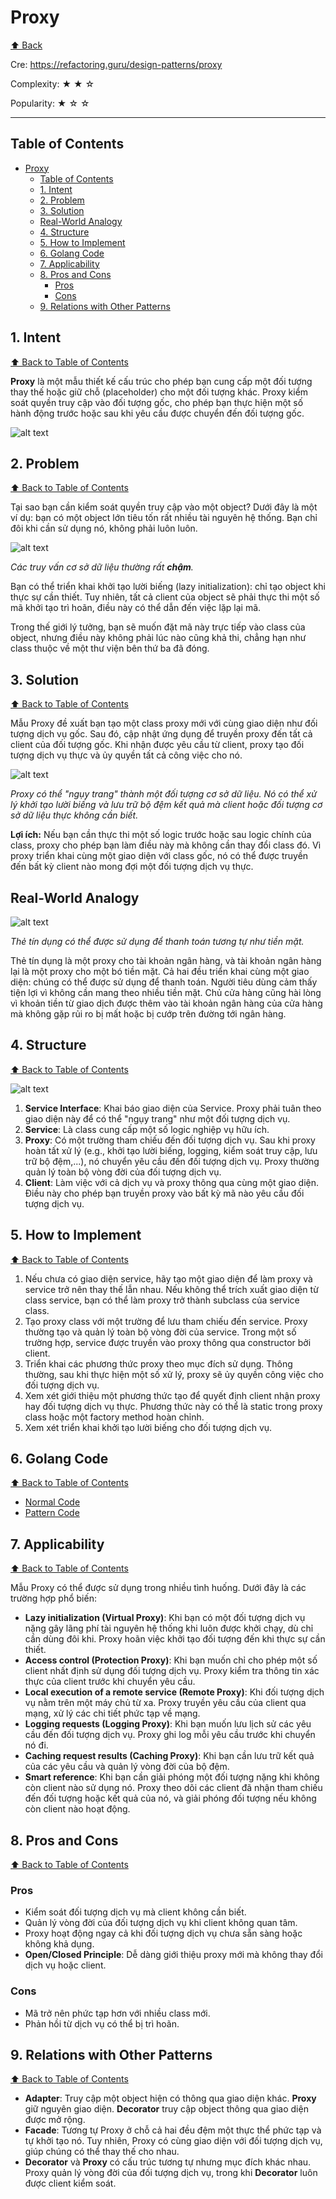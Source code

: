 # Proxy
[⬆ Back](README.md)

Cre: https://refactoring.guru/design-patterns/proxy

Complexity: &#9733; &#9733; &#9734;

Popularity: &#9733; &#9734; &#9734;

---

## Table of Contents
- [Proxy](#proxy)
	- [Table of Contents](#table-of-contents)
	- [1. Intent](#1-intent)
	- [2. Problem](#2-problem)
	- [3. Solution](#3-solution)
	- [Real-World Analogy](#real-world-analogy)
	- [4. Structure](#4-structure)
	- [5. How to Implement](#5-how-to-implement)
	- [6. Golang Code](#6-golang-code)
	- [7. Applicability](#7-applicability)
	- [8. Pros and Cons](#8-pros-and-cons)
		- [Pros](#pros)
		- [Cons](#cons)
	- [9. Relations with Other Patterns](#9-relations-with-other-patterns)

## 1. Intent
[⬆ Back to Table of Contents](#table-of-contents)

**Proxy** là một mẫu thiết kế cấu trúc cho phép bạn cung cấp một đối tượng thay thế hoặc giữ chỗ (placeholder) cho một đối tượng khác. Proxy kiểm soát quyền truy cập vào đối tượng gốc, cho phép bạn thực hiện một số hành động trước hoặc sau khi yêu cầu được chuyển đến đối tượng gốc.

![alt text](images/image.png)

## 2. Problem
[⬆ Back to Table of Contents](#table-of-contents)

Tại sao bạn cần kiểm soát quyền truy cập vào một object? Dưới đây là một ví dụ: bạn có một object lớn tiêu tốn rất nhiều tài nguyên hệ thống. Bạn chỉ đôi khi cần sử dụng nó, không phải luôn luôn.

![alt text](images/image-1.png)

*Các truy vấn cơ sở dữ liệu thường rất **chậm**.*

Bạn có thể triển khai khởi tạo lười biếng (lazy initialization): chỉ tạo object khi thực sự cần thiết. Tuy nhiên, tất cả client của object sẽ phải thực thi một số mã khởi tạo trì hoãn, điều này có thể dẫn đến việc lặp lại mã.

Trong thế giới lý tưởng, bạn sẽ muốn đặt mã này trực tiếp vào class của object, nhưng điều này không phải lúc nào cũng khả thi, chẳng hạn như class thuộc về một thư viện bên thứ ba đã đóng.

## 3. Solution
[⬆ Back to Table of Contents](#table-of-contents)

Mẫu Proxy đề xuất bạn tạo một class proxy mới với cùng giao diện như đối tượng dịch vụ gốc. Sau đó, cập nhật ứng dụng để truyền proxy đến tất cả client của đối tượng gốc. Khi nhận được yêu cầu từ client, proxy tạo đối tượng dịch vụ thực và ủy quyền tất cả công việc cho nó.

![alt text](images/image-2.png)

*Proxy có thể "ngụy trang" thành một đối tượng cơ sở dữ liệu. Nó có thể xử lý khởi tạo lười biếng và lưu trữ bộ đệm kết quả mà client hoặc đối tượng cơ sở dữ liệu thực không cần biết.*

**Lợi ích:** Nếu bạn cần thực thi một số logic trước hoặc sau logic chính của class, proxy cho phép bạn làm điều này mà không cần thay đổi class đó. Vì proxy triển khai cùng một giao diện với class gốc, nó có thể được truyền đến bất kỳ client nào mong đợi một đối tượng dịch vụ thực.

## Real-World Analogy

![alt text](images/image-3.png)

*Thẻ tín dụng có thể được sử dụng để thanh toán tương tự như tiền mặt.*

Thẻ tín dụng là một proxy cho tài khoản ngân hàng, và tài khoản ngân hàng lại là một proxy cho một bó tiền mặt. Cả hai đều triển khai cùng một giao diện: chúng có thể được sử dụng để thanh toán. Người tiêu dùng cảm thấy tiện lợi vì không cần mang theo nhiều tiền mặt. Chủ cửa hàng cũng hài lòng vì khoản tiền từ giao dịch được thêm vào tài khoản ngân hàng của cửa hàng mà không gặp rủi ro bị mất hoặc bị cướp trên đường tới ngân hàng.

## 4. Structure
[⬆ Back to Table of Contents](#table-of-contents)

![alt text](images/image-4.png)

1. **Service Interface**: Khai báo giao diện của Service. Proxy phải tuân theo giao diện này để có thể "ngụy trang" như một đối tượng dịch vụ.
2. **Service**: Là class cung cấp một số logic nghiệp vụ hữu ích.
3. **Proxy**: Có một trường tham chiếu đến đối tượng dịch vụ. Sau khi proxy hoàn tất xử lý (e.g., khởi tạo lười biếng, logging, kiểm soát truy cập, lưu trữ bộ đệm,...), nó chuyển yêu cầu đến đối tượng dịch vụ. Proxy thường quản lý toàn bộ vòng đời của đối tượng dịch vụ.
4. **Client**: Làm việc với cả dịch vụ và proxy thông qua cùng một giao diện. Điều này cho phép bạn truyền proxy vào bất kỳ mã nào yêu cầu đối tượng dịch vụ.

## 5. How to Implement
[⬆ Back to Table of Contents](#table-of-contents)

1. Nếu chưa có giao diện service, hãy tạo một giao diện để làm proxy và service trở nên thay thế lẫn nhau. Nếu không thể trích xuất giao diện từ class service, bạn có thể làm proxy trở thành subclass của service class.
2. Tạo proxy class với một trường để lưu tham chiếu đến service. Proxy thường tạo và quản lý toàn bộ vòng đời của service. Trong một số trường hợp, service được truyền vào proxy thông qua constructor bởi client.
3. Triển khai các phương thức proxy theo mục đích sử dụng. Thông thường, sau khi thực hiện một số xử lý, proxy sẽ ủy quyền công việc cho đối tượng dịch vụ.
4. Xem xét giới thiệu một phương thức tạo để quyết định client nhận proxy hay đối tượng dịch vụ thực. Phương thức này có thể là static trong proxy class hoặc một factory method hoàn chỉnh.
5. Xem xét triển khai khởi tạo lười biếng cho đối tượng dịch vụ.

## 6. Golang Code
[⬆ Back to Table of Contents](#table-of-contents)

- [Normal Code](normal/main.go)
- [Pattern Code](pattern/main.go)

## 7. Applicability
[⬆ Back to Table of Contents](#table-of-contents)

Mẫu Proxy có thể được sử dụng trong nhiều tình huống. Dưới đây là các trường hợp phổ biến:

- **Lazy initialization (Virtual Proxy)**: Khi bạn có một đối tượng dịch vụ nặng gây lãng phí tài nguyên hệ thống khi luôn được khởi chạy, dù chỉ cần dùng đôi khi. Proxy hoãn việc khởi tạo đối tượng đến khi thực sự cần thiết.
- **Access control (Protection Proxy)**: Khi bạn muốn chỉ cho phép một số client nhất định sử dụng đối tượng dịch vụ. Proxy kiểm tra thông tin xác thực của client trước khi chuyển yêu cầu.
- **Local execution of a remote service (Remote Proxy)**: Khi đối tượng dịch vụ nằm trên một máy chủ từ xa. Proxy truyền yêu cầu của client qua mạng, xử lý các chi tiết phức tạp về mạng.
- **Logging requests (Logging Proxy)**: Khi bạn muốn lưu lịch sử các yêu cầu đến đối tượng dịch vụ. Proxy ghi log mỗi yêu cầu trước khi chuyển nó đi.
- **Caching request results (Caching Proxy)**: Khi bạn cần lưu trữ kết quả của các yêu cầu và quản lý vòng đời của bộ đệm.
- **Smart reference**: Khi bạn cần giải phóng một đối tượng nặng khi không còn client nào sử dụng nó. Proxy theo dõi các client đã nhận tham chiếu đến đối tượng hoặc kết quả của nó, và giải phóng đối tượng nếu không còn client nào hoạt động.

## 8. Pros and Cons
[⬆ Back to Table of Contents](#table-of-contents)

### Pros
- Kiểm soát đối tượng dịch vụ mà client không cần biết.
- Quản lý vòng đời của đối tượng dịch vụ khi client không quan tâm.
- Proxy hoạt động ngay cả khi đối tượng dịch vụ chưa sẵn sàng hoặc không khả dụng.
- **Open/Closed Principle**: Dễ dàng giới thiệu proxy mới mà không thay đổi dịch vụ hoặc client.

### Cons
- Mã trở nên phức tạp hơn với nhiều class mới.
- Phản hồi từ dịch vụ có thể bị trì hoãn.

## 9. Relations with Other Patterns
[⬆ Back to Table of Contents](#table-of-contents)

- **Adapter**: Truy cập một object hiện có thông qua giao diện khác. **Proxy** giữ nguyên giao diện. **Decorator** truy cập object thông qua giao diện được mở rộng.
- **Facade**: Tương tự Proxy ở chỗ cả hai đều đệm một thực thể phức tạp và tự khởi tạo nó. Tuy nhiên, Proxy có cùng giao diện với đối tượng dịch vụ, giúp chúng có thể thay thế cho nhau.
- **Decorator** và **Proxy** có cấu trúc tương tự nhưng mục đích khác nhau. Proxy quản lý vòng đời của đối tượng dịch vụ, trong khi **Decorator** luôn được client kiểm soát.